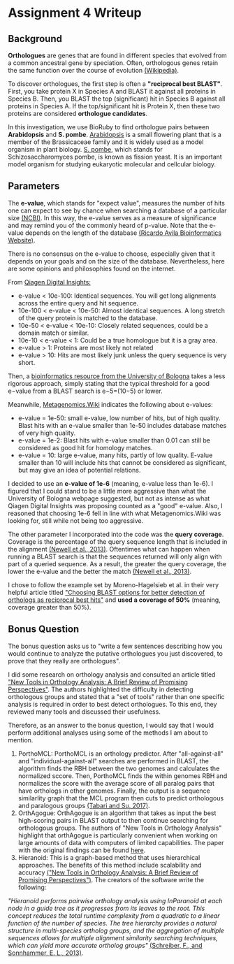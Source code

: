 # Assignment 4 Writeup
## Background

**Orthologues** are genes that are found in different species that evolved from a common ancestral gene by speciation.  Often, orthologous genes retain the same function over the course of evolution [(Wikipedia)](https://en.wikipedia.org/wiki/Orthology).

To discover orthologues, the first step is often a **"reciprocal best BLAST"**.  First, you take protein X in Species A and BLAST it against all proteins in Species B.  Then, you BLAST the top (significant) hit in Species B against all proteins in Species A.  If the top/significant hit is Protein X, then these two proteins are considered **orthologue candidates**.  

In this investigation, we use BioRuby to find orthologue pairs between **Arabidopsis** and **S. pombe**.  [Arabidopsis](https://www.arabidopsis.org/portals/education/aboutarabidopsis.jsp) is a small flowering plant that is a member of the Brassicaceae family and it is widely used as a model organism in plant biology.  [S. pombe](https://www.ncbi.nlm.nih.gov/pmc/articles/PMC4596657/), which stands for Schizosaccharomyces pombe, is known as fission yeast.  It is an important model organism for studying eukaryotic molecular and cellcular biology.

## Parameters

The **e-value**, which stands for "expect value", measures the number of hits one can expect to see by chance when searching a database of a particular size [(NCBI)](https://blast.ncbi.nlm.nih.gov/Blast.cgi?CMD=Web&PAGE_TYPE=BlastDocs&DOC_TYPE=FAQ).  In this way, the e-value serves as a measure of significance and may remind you of the commonly heard of p-value.  Note that the e-value depends on the length of the database [(Ricardo Avila Bioinformatics Website)](https://ravilabio.info/notes/bioinformatics/e-value-bitscore.html).

There is no consensus on the e-value to choose, especially given that it depends on your goals and on the size of the database.  Nevertheless, here are some opinions and philosophies found on the internet.

From [Qiagen Digital Insights:](https://resources.qiagenbioinformatics.com/manuals/clcgenomicsworkbench/650/_E_value.html)
- e-value < 10e-100: Identical sequences. You will get long alignments across the entire query and hit sequence.
- 10e-100 < e-value < 10e-50: Almost identical sequences. A long stretch of the query protein is matched to the database.
- 10e-50 < e-value < 10e-10: Closely related sequences, could be a domain match or similar.
- 10e-10 < e-value < 1: Could be a true homologue but it is a gray area.
- e-value > 1: Proteins are most likely not related
- e-value > 10: Hits are most likely junk unless the query sequence is very short.

Then, a [bioinformatics resource from the University of Bologna](http://www.biocomp.unibo.it/casadio/LMBIOTEC/evalue) takes a less rigorous approach, simply stating that the typical threshold for a good e−value from a BLAST search is e−5=(10−5) or lower.

Meanwhile, [Metagenomics.Wiki](https://www.metagenomics.wiki/tools/blast/evalue) indicates the following about e-values: 
- e-value = 1e-50: small e-value, low number of hits, but of high quality.  Blast hits with an e-value smaller than 1e-50 includes database matches of very high quality.
- e-value = 1e-2: Blast hits with e-value smaller than 0.01 can still be considered as good hit for homology matches.
- e-value = 10: large e-value, many hits, partly of low quality.  E-value smaller than 10 will include hits that cannot be considered as significant, but may give an idea of potential relations.

I decided to use an **e-value of 1e-6** (meaning, e-value less than 1e-6).  I figured that I could stand to be a little more aggressive than what the University of Bologna webpage suggested, but not as intense as what Qiagen Digital Insights was proposing counted as a "good" e-value.  Also, I reasoned that choosing 1e-6 fell in line with what Metagenomics.Wiki was looking for, still while not being too aggressive.

The other parameter I incorporated into the code was the **query coverage**.  Coverage is the percentage of the query sequence length that is included in the alignment [(Newell et al., 2013)](https://www.ncbi.nlm.nih.gov/pmc/articles/PMC3867762/).  Oftentimes what can happen when running a BLAST search is that the sequences returned will only align with part of a queried sequence.  As a result, the greater the query coverage, the lower the e-value and the better the match [(Newell et al., 2013)](https://www.ncbi.nlm.nih.gov/pmc/articles/PMC3867762/). 

I chose to follow the example set by Moreno-Hagelsieb et al. in their very helpful article titled ["Choosing BLAST options for better detection of orthologs as reciprocal best hits"](https://academic.oup.com/bioinformatics/article/24/3/319/252715) and **used a coverage of 50%** (meaning, coverage greater than 50%).

## Bonus Question 

The bonus question asks us to "write a few sentences describing how you would continue to analyze the putative orthologues you just discovered, to prove that they really are orthologues".

I did some research on orthology analysis and consulted an article titled ["New Tools in Orthology Analysis: A Brief Review of Promising Perspectives"](https://www.frontiersin.org/articles/10.3389/fgene.2017.00165/full#h3).  The authors highlighted the difficulty in detecting orthologous groups and stated that a "set of tools" rather than one specific analysis is required in order to best detect orthologues. To this end, they reviewed many tools and discussed their usefulness.  

Therefore, as an answer to the bonus question, I would say that I would perform additional analyses using some of the methods I am about to mention.  

1. PorthoMCL: PorthoMCL is an orthology predictor.  After "all-against-all" and "individual-against-all" searches are performed in BLAST, the algorithm finds the RBH between the two genomes and calculates the normalized sccore.  Then, PorthoMCL finds the within genomes RBH and normalizes the score with the average score of all paralog pairs that have orthologs in other genomes.  Finally, the output is a sequence similarlity graph that the MCL program then cuts to predict orthologous and paralogous groups [(Tabari and Su, 2017)](https://bdataanalytics.biomedcentral.com/articles/10.1186/s41044-016-0019-8). 
2. OrthAgogue: OrthAgogue is an algorithm that takes as input the best high-scoring pairs in BLAST output to then continue searching for orthologous groups.  The authors of "New Tools in Orthology Analysis" highlight that orthAgogue is particularly convenient when working on large amounts of data with computers of limited capabilities.  The paper with the original findings can be found [here](https://academic.oup.com/bioinformatics/article/30/5/734/245731). 
3. Hieranoid: This is a graph-based method that uses hierarchical approaches.  The benefits of this method include scalability and accuracy [("New Tools in Orthology Analysis: A Brief Review of Promising Perspectives")](https://www.frontiersin.org/articles/10.3389/fgene.2017.00165/full#h3).  The creators of the software write the following:

*"Hieranoid performs pairwise orthology analysis using InParanoid at each node in a guide tree as it progresses from its leaves to the root. This concept reduces the total runtime complexity from a quadratic to a linear function of the number of species. The tree hierarchy provides a natural structure in multi-species ortholog groups, and the aggregation of multiple sequences allows for multiple alignment similarity searching techniques, which can yield more accurate ortholog groups"* [(Schreiber, F., and Sonnhammer, E. L., 2013)](https://www.sciencedirect.com/science/article/pii/S0022283613001204).
